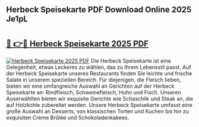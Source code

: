 ## Herbeck Speisekarte PDF Download Online 2025 Je1pL

# <h2><a href="http://gcajrzj.nevu.top/?p=Herbeck+Speisekarte">🔗 👉🔴 Herbeck Speisekarte 2025 PDF</a></h2>

[![Herbeck Speisekarte 2025 PDF](https://i.imgur.com/dBaPXMq.png)](http://gcajrzj.nevu.top/?p=Herbeck+Speisekarte)
Die Herbeck Speisekarte ist eine Gelegenheit, etwas Leckeres zu wählen, das zu Ihrem Lebensstil passt. Auf der Herbeck Speisekarte unseres Restaurants finden Sie leichte und frische Salate in unserem speziellen Bereich. Für diejenigen, die Fleisch lieben, bieten wir eine umfangreiche Auswahl an Gerichten auf der Herbeck Speisekarte an: Rindfleisch, Schweinefleisch, Huhn und Fisch. Unseren Auserwählten bieten wir exquisite Gerichte wie Schaschlik und Steak an, die auf Holzkohle zubereitet werden. Unsere Herbeck Speisekarte umfasst eine große Auswahl an Desserts, von klassischen Torten und Kuchen bis hin zu exquisiten Crème Brûlée und Schokoladenkakees.
